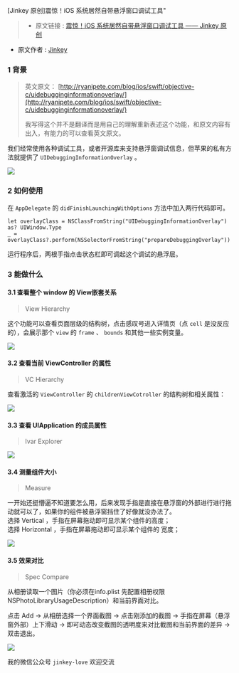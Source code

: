 [Jinkey 原创]震惊！iOS 系统居然自带悬浮窗口调试工具"


>* 原文链接 : [震惊！iOS 系统居然自带悬浮窗口调试工具 —— Jinkey 原创](http://www.jianshu.com/p/736353b5cfaf?utm_campaign=hugo&utm_medium=reader_share&utm_content=note&utm_source=weixin-friends&from=singlemessage&isappinstalled=1)
* 原文作者 : [Jinkey](http://www.jianshu.com/u/8354f5625fe4)



### 1 背景

> 英文原文：
[http://ryanipete.com/blog/ios/swift/objective-c/uidebugginginformationoverlay/](http://ryanipete.com/blog/ios/swift/objective-c/uidebugginginformationoverlay/)
>
> 我写得这个并不是翻译而是用自己的理解重新表述这个功能，和原文内容有出入，有能力的可以查看英文原文。

我们经常使用各种调试工具，或者开源库来支持悬浮窗调试信息，但苹果的私有方法就提供了 `UIDebuggingInformationOverlay` 。



![](http://upload-images.jianshu.io/upload_images/854231-2ef0080f4eea8935.png?imageMogr2/auto-orient/strip%7CimageView2/2/w/1240)

### 2 如何使用

在 `AppDelegate` 的 `didFinishLaunchingWithOptions` 方法中加入两行代码即可。

    
    let overlayClass = NSClassFromString("UIDebuggingInformationOverlay") as? UIWindow.Type
    _ = overlayClass?.perform(NSSelectorFromString("prepareDebuggingOverlay"))

运行程序后，两根手指点击状态栏即可调起这个调试的悬浮层。

### 3 能做什么

#### 3.1 查看整个 window 的 View嵌套关系

> View Hierarchy

这个功能可以查看页面层级的结构树，点击感叹号进入详情页（点 `cell`  是没反应的），会展示那个 `view` 的 `frame` 、 `bounds` 和其他一些实例变量。

![](http://upload-images.jianshu.io/upload_images/854231-66b7d3e56dd27cff.png?imageMogr2/auto-orient/strip%7CimageView2/2/w/1240)

#### 3.2 查看当前 ViewController 的属性

> VC Hierarchy

查看激活的 `ViewController` 的 `childrenViewCotroller` 的结构树和相关属性：

![](http://upload-images.jianshu.io/upload_images/854231-bbae2392b4a80173.png?imageMogr2/auto-orient/strip%7CimageView2/2/w/1240)

#### 3.3 查看 UIApplication 的成员属性

> Ivar Explorer

![](http://upload-images.jianshu.io/upload_images/854231-04044fb28c7d6910.png?imageMogr2/auto-orient/strip%7CimageView2/2/w/1240)

#### 3.4 测量组件大小

> Measure

一开始还挺懵逼不知道要怎么用，后来发现手指是直接在悬浮窗的外部进行进行拖动就可以了，如果你的组件被悬浮窗挡住了好像就没办法了。<br>
选择 Vertical ，手指在屏幕拖动即可显示某个组件的高度；<br>
选择 Horizontal ，手指在屏幕拖动即可显示某个组件的 宽度；

![](http://upload-images.jianshu.io/upload_images/854231-7f0f0d183cc50196.png?imageMogr2/auto-orient/strip%7CimageView2/2/w/1240)

#### 3.5 效果对比

> Spec Compare

从相册读取一个图片（你必须在info.plist 先配置相册权限NSPhotoLibraryUsageDescription）和当前界面对比。

点击 Add -> 从相册选择一个界面截图 -> 点击刚添加的截图 -> 手指在屏幕（悬浮窗外部）上下滑动 -> 即可动态改变截图的透明度来对比截图和当前界面的差异 -> 双击退出。

![](http://upload-images.jianshu.io/upload_images/854231-d8eae18f88927c88.png?imageMogr2/auto-orient/strip%7CimageView2/2/w/1240)

我的微信公众号 `jinkey-love` 欢迎交流
